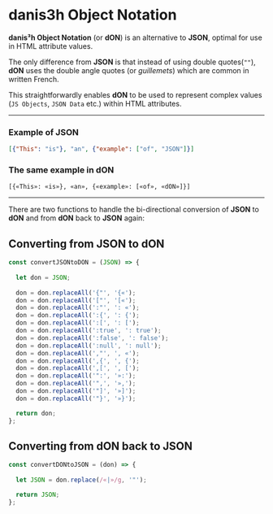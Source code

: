 # danis3h Object Notation
**danis³h Object Notation** (or **dON**) is an alternative to **JSON**, optimal for use in HTML attribute values.

The only difference from **JSON** is that instead of using double quotes(`""`), **dON** uses the double angle quotes (or _guillemets_) which are common in written French.

This straightforwardly enables **dON** to be used to represent complex values (`JS Objects`, `JSON Data` etc.) within HTML attributes.

________

### Example of JSON

```json
[{"This": "is"}, "an", {"example": ["of", "JSON"]}]
```

### The same example in dON
```
[{«This»: «is»}, «an», {«example»: [«of», «dON»]}]
```
________

There are two functions to handle the bi-directional conversion of **JSON** to **dON** and from **dON** back to **JSON** again:

## Converting from JSON to dON

```js
const convertJSONtoDON = (JSON) => {
  
  let don = JSON;
  
  don = don.replaceAll('{"', '{«');
  don = don.replaceAll('["', '[«');
  don = don.replaceAll(':"', ': «');
  don = don.replaceAll(':{', ': {');
  don = don.replaceAll(':[', ': [');
  don = don.replaceAll(':true', ': true');
  don = don.replaceAll(':false', ': false');
  don = don.replaceAll(':null', ': null');
  don = don.replaceAll(',"', ', «');
  don = don.replaceAll(',{', ', {');
  don = don.replaceAll(',[', ', [');
  don = don.replaceAll('":', '»:');
  don = don.replaceAll('",', '»,');
  don = don.replaceAll('"]', '»]');
  don = don.replaceAll('"}', '»}');

  return don;
};
```

## Converting from dON back to JSON

```js
const convertDONtoJSON = (don) => {
  
  let JSON = don.replace(/«|»/g, '"');

  return JSON;
};
```
